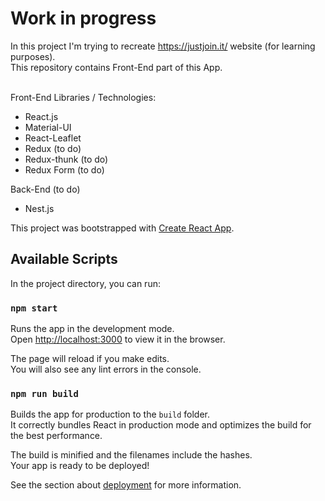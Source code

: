 # Work in progress
In this project I'm trying to recreate https://justjoin.it/ website (for learning purposes).<br> 
This repository contains Front-End part of this App.<br><br>

Front-End Libraries / Technologies:

- React.js
- Material-UI
- React-Leaflet
- Redux (to do)
- Redux-thunk (to do)
- Redux Form (to do)

Back-End (to do)
- Nest.js


This project was bootstrapped with [Create React App](https://github.com/facebook/create-react-app).

## Available Scripts

In the project directory, you can run:

### `npm start`

Runs the app in the development mode.<br>
Open [http://localhost:3000](http://localhost:3000) to view it in the browser.

The page will reload if you make edits.<br>
You will also see any lint errors in the console.

### `npm run build`

Builds the app for production to the `build` folder.<br>
It correctly bundles React in production mode and optimizes the build for the best performance.

The build is minified and the filenames include the hashes.<br>
Your app is ready to be deployed!

See the section about [deployment](https://facebook.github.io/create-react-app/docs/deployment) for more information.
